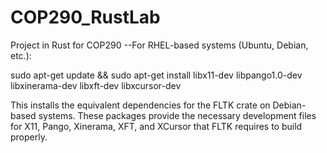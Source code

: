 # COP290_RustLab
Project in Rust for COP290 
--For RHEL-based systems (Ubuntu, Debian, etc.):

sudo apt-get update && sudo apt-get install libx11-dev libpango1.0-dev libxinerama-dev libxft-dev libxcursor-dev

This installs the equivalent dependencies for the FLTK crate on Debian-based systems. These packages provide the necessary development files for X11, Pango, Xinerama, XFT, and XCursor that FLTK requires to build properly.
